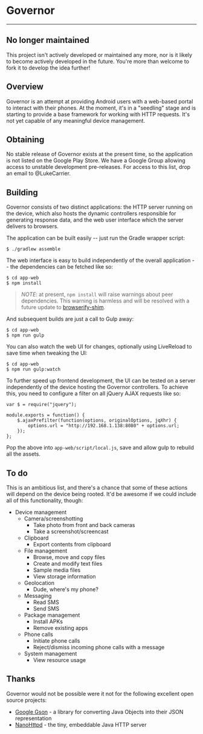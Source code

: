 Governor
========

* * *

No longer maintained
--------------------

This project isn't actively developed or maintained any more, nor is it likely to become
actively developed in the future. You're more than welcome to fork it to develop the idea
further!

Overview
--------

Governor is an attempt at providing Android users with a web-based portal to interact with their
phones. At the moment, it's in a "seedling" stage and is starting to provide a base framework for
working with HTTP requests. It's not yet capable of any meaningful device management.

Obtaining
---------

No stable release of Governor exists at the present time, so the application is not listed on the
Google Play Store. We have a Google Group allowing access to unstable development pre-releases. For
access to this list, drop an email to @LukeCarrier.

Building
--------

Governor consists of two distinct applications: the HTTP server running on the device, which also
hosts the dynamic controllers responsible for generating response data, and the web user interface
which the server delivers to browsers.

The application can be built easily -- just run the Gradle wrapper script:

    $ ./gradlew assemble

The web interface is easy to build independently of the overall application -- the dependencies can
be fetched like so:

    $ cd app-web
    $ npm install

> *NOTE*: at present, ```npm install``` will raise warnings about peer dependencies. This warning is
> harmless and will be resolved with a future update to
> [browserify-shim](https://github.com/thlorenz/browserify-shim).

And subsequent builds are just a call to Gulp away:

    $ cd app-web
    $ npm run gulp

You can also watch the web UI for changes, optionally using LiveReload to save time when tweaking
the UI:

    $ cd app-web
    $ npm run gulp:watch

To further speed up frontend development, the UI can be tested on a server independently of the
device hosting the Governor controllers. To achieve this, you need to configure a filter on all
jQuery AJAX requests like so:

    var $ = require("jquery");

    module.exports = function() {
        $.ajaxPrefilter(function(options, originalOptions, jqXhr) {
            options.url = "http://192.168.1.138:8080" + options.url;
        });
    };

Pop the above into ```app-web/script/local.js```, save and allow gulp to rebuild all the assets.

To do
-----

This is an ambitious list, and there's a chance that some of these actions will depend on the device
being rooted. It'd be awesome if we could include all of this functionality, though:

* Device management
    * Camera/screenshotting
        * Take photo from front and back cameras
        * Take a screenshot/screencast
    * Clipboard
        * Export contents from clipboard
    * File management
        * Browse, move and copy files
        * Create and modify text files
        * Sample media files
        * View storage information
    * Geolocation
        * Dude, where's my phone?
    * Messaging
        * Read SMS
        * Send SMS
    * Package management
        * Install APKs
        * Remove existing apps
    * Phone calls
        * Initiate phone calls
        * Reject/dismiss incoming phone calls with a message
    * System management
        * View resource usage

Thanks
------

Governor would not be possible were it not for the following excellent open source projects:

* [Google Gson](https://code.google.com/p/google-gson/) - a library for converting Java Objects into
  their JSON representation
* [NanoHttpd](https://github.com/NanoHttpd/nanohttpd) - the tiny, embeddable Java HTTP server
